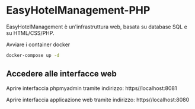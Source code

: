 # EasyHotelManagement-PHP
EasyHotelManagement è un'infrastruttura web, basata su database SQL e su HTML/CSS/PHP.

Avviare i container docker
```bash
docker-compose up -d
```
## Accedere alle interfacce web

Aprire interfaccia phpmyadmin tramite indirizzo: https//localhost:8081

Aprire interfaccia applicazione web tramite indirizzo: https//localhost:8080